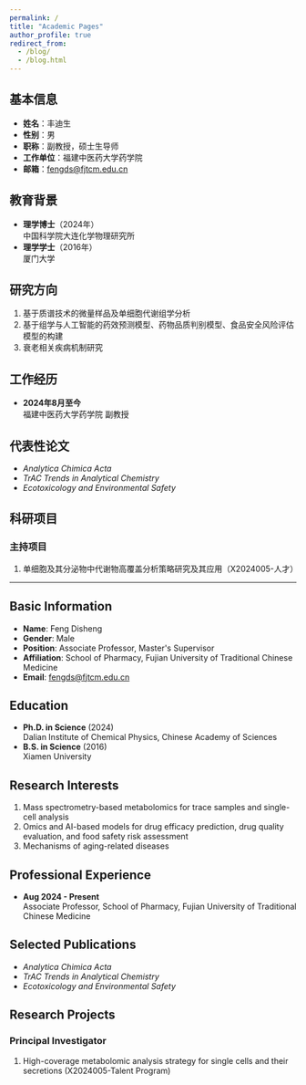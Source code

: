 ```yaml
---
permalink: /
title: "Academic Pages"
author_profile: true
redirect_from: 
  - /blog/
  - /blog.html
---
```

## 基本信息
- **姓名**：丰迪生  
- **性别**：男  
- **职称**：副教授，硕士生导师  
- **工作单位**：福建中医药大学药学院  
- **邮箱**：[fengds@fjtcm.edu.cn](mailto:fengds@fjtcm.edu.cn)  

## 教育背景
- **理学博士**（2024年）  
  中国科学院大连化学物理研究所  
- **理学学士**（2016年）  
  厦门大学  

## 研究方向
1. 基于质谱技术的微量样品及单细胞代谢组学分析  
2. 基于组学与人工智能的药效预测模型、药物品质判别模型、食品安全风险评估模型的构建  
3. 衰老相关疾病机制研究  

## 工作经历
- **2024年8月至今**  
  福建中医药大学药学院 副教授  

## 代表性论文
- *Analytica Chimica Acta*  
- *TrAC Trends in Analytical Chemistry*  
- *Ecotoxicology and Environmental Safety*  

## 科研项目
### 主持项目
1. 单细胞及其分泌物中代谢物高覆盖分析策略研究及其应用（X2024005-人才）



---

## Basic Information
- **Name**: Feng Disheng  
- **Gender**: Male  
- **Position**: Associate Professor, Master's Supervisor  
- **Affiliation**: School of Pharmacy, Fujian University of Traditional Chinese Medicine  
- **Email**: [fengds@fjtcm.edu.cn](mailto:fengds@fjtcm.edu.cn)  

## Education
- **Ph.D. in Science** (2024)  
  Dalian Institute of Chemical Physics, Chinese Academy of Sciences  
- **B.S. in Science** (2016)  
  Xiamen University  

## Research Interests
1. Mass spectrometry-based metabolomics for trace samples and single-cell analysis  
2. Omics and AI-based models for drug efficacy prediction, drug quality evaluation, and food safety risk assessment  
3. Mechanisms of aging-related diseases  

## Professional Experience
- **Aug 2024 - Present**  
  Associate Professor, School of Pharmacy, Fujian University of Traditional Chinese Medicine  

## Selected Publications
- *Analytica Chimica Acta*  
- *TrAC Trends in Analytical Chemistry*  
- *Ecotoxicology and Environmental Safety*  

## Research Projects
### Principal Investigator
1. High-coverage metabolomic analysis strategy for single cells and their secretions (X2024005-Talent Program)

